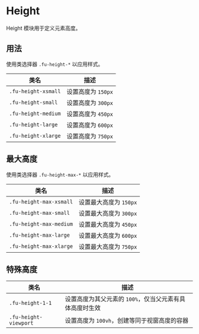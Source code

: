 # Height

Height 模块用于定义元素高度。

## 用法

使用类选择器 `.fu-height-*` 以应用样式。

| 类名                | 描述               |
|---------------------|--------------------|
| `.fu-height-xsmall` | 设置高度为 `150px` |
| `.fu-height-small`  | 设置高度为 `300px` |
| `.fu-height-medium` | 设置高度为 `450px` |
| `.fu-height-large`  | 设置高度为 `600px` |
| `.fu-height-xlarge` | 设置高度为 `750px` |

## 最大高度

使用类选择器 `.fu-height-max-*` 以应用样式。

| 类名                    | 描述                   |
|-------------------------|------------------------|
| `.fu-height-max-xsmall` | 设置最大高度为 `150px` |
| `.fu-height-max-small`  | 设置最大高度为 `300px` |
| `.fu-height-max-medium` | 设置最大高度为 `450px` |
| `.fu-height-max-large`  | 设置最大高度为 `600px` |
| `.fu-height-max-xlarge` | 设置最大高度为 `750px` |

## 特殊高度

| 类名                  | 描述                                                    |
|-----------------------|---------------------------------------------------------|
| `.fu-height-1-1`      | 设置高度为其父元素的 `100%`，仅当父元素有具体高度时生效 |
| `.fu-height-viewport` | 设置高度为 `100vh`，创建等同于视窗高度的容器            |